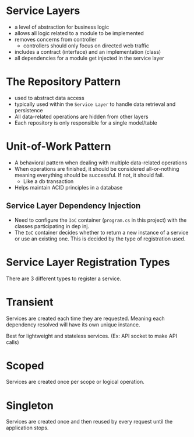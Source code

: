 # Service Layers

- a level of abstraction for business logic
- allows all logic related to a module to be implemented
- removes concerns from controller
  - controllers should only focus on directed web traffic
- includes a contract (interface) and an implementation (class)
- all dependencies for a module get injected in the service layer

# The Repository Pattern

- used to abstract data access
- typically used within the `Service Layer` to handle data retrieval and 
  persistence
- All data-related operations are hidden from other layers
- Each repository is only responsible for a single model/table


# Unit-of-Work Pattern

- A behavioral pattern when dealing with multiple data-related operations
- When operations are finished, it should be considered all-or-nothing 
  meaning everything should be successful. If not, it should fail.
  - Like a db transaction
- Helps maintain ACID principles in a database


## Service Layer Dependency Injection

- Need to configure the `IoC` container (`program.cs` in this project) with 
  the classes participating in dep inj.
- The `IoC` container decides whether to return a new instance of a service 
  or use an existing one. This is decided by the type of registration used.

# Service Layer Registration Types

There are 3 different types to register a service.

# Transient

Services are created each time they are requested. Meaning each dependency 
resolved will have its own unique instance.

Best for lightweight and stateless services. (Ex: API socket to make API calls)

# Scoped

Services are created once per scope or logical operation.

# Singleton

Services are created once and then reused by every request until the 
application stops.
